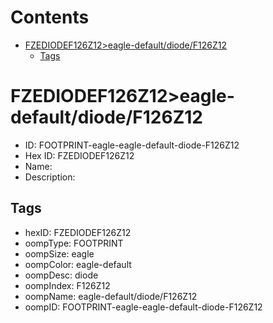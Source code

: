 



Contents
========

* [FZEDIODEF126Z12>eagle-default/diode/F126Z12](#fzediodef126z12eagle-defaultdiodef126z12)
	* [Tags](#tags)

# FZEDIODEF126Z12>eagle-default/diode/F126Z12

- ID: FOOTPRINT-eagle-eagle-default-diode-F126Z12
- Hex ID: FZEDIODEF126Z12
- Name: 
- Description: 

## Tags

- hexID: FZEDIODEF126Z12
- oompType: FOOTPRINT
- oompSize: eagle
- oompColor: eagle-default
- oompDesc: diode
- oompIndex: F126Z12
- oompName: eagle-default/diode/F126Z12
- oompID: FOOTPRINT-eagle-eagle-default-diode-F126Z12
